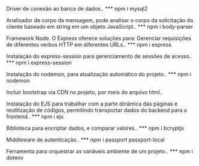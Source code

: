 Driver de conexão ao banco de dados..
*** npm i mysql2

Analisador de corpo da mensagem, pode analisar o corpo da solicitação do cliente baseado em string em um objeto JavaScript..
*** npm i body-parser

Framework Node. O Express oferece soluções para: Gerenciar requisições de diferentes verbos HTTP em diferentes URLs..
*** npm i express

Instalação do express-session para gerenciamento de sessões de acesso..
*** npm i express-session

Instalação do nodemon, para atualização automático do projeto..
*** npm i nodemon

Incluir bootstrap via CDN no projeto, por meio do arquivo html..

Instalação do EJS para trabalhar com a parte dinâmica das páginas e reutilização de códigos, permitindo transportar dados do backend para o frontend..
*** npm i ejs

Biblioteca para encriptar dados, e comparar valores..
*** npm i bcryptjs

Middleware de autenticação..
*** npm i passport passport-local

Ferramenta para orquestrar as variáveis ambiente de um projeto..
*** npm i dotenv

